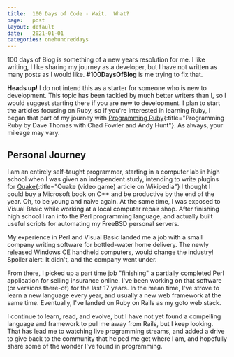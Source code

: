 ```yaml
---
title:  100 Days of Code - Wait.  What?
page:   post
layout: default
date:   2021-01-01
categories: onehundreddays
---
```


100 days of Blog is something of a new years resolution for me.  I like
writing, I like sharing my journey as a developer, but I have not written
as many posts as I would like. **#100DaysOfBlog** is me trying to fix that.

**Heads up!**
I do not intend this as a starter for someone who is new to development.
This topic has been tackled by much better writers than I, so I would
suggest starting there if you are new to development.  I plan to start the
articles focusing on Ruby, so if you're interested in learning Ruby, I
began that part of my journey with
[Programming Ruby](https://pragprog.com/titles/ruby/programming-ruby-2nd-edition/){:title="Programming Ruby by Dave Thomas with Chad Fowler and Andy Hunt"}.
As always, your mileage may vary.

## Personal Journey

I am an entirely self-taught programmer, starting in a computer lab in high
school when I was given an independent study, intending to write plugins for
[Quake](https://en.wikipedia.org/wiki/Quake_(video_game)){:title="Quake (video game) article on Wikipedia"}
I thought I could buy a Microsoft book on C++ and be productive by the end of
the year.  Oh, to be young and naive again.  At the same time, I was exposed
to Visual Basic while working at a local computer repair shop.
After finishing high school I ran into the Perl programming language, and
actually built useful scripts for automating my FreeBSD personal servers.

My experience in Perl and Visual Basic landed me a job with a small company
writing software for bottled-water home delivery.  The newly released Windows
CE handheld computers, would change the industry!  Spoiler alert:  It didn't,
and the company went under.

From there, I picked up a part time job "finishing" a partially completed
Perl application for selling insurance online.  I've been working on that
software (or versions there-of) for the last 17 years.  In the mean time,
I've strove to learn a new language every year, and usually a new web
framework at the same time. Eventually, I've landed on Ruby on Rails as
my goto web stack.

I continue to learn, read, and evolve, but I have not yet found a compelling
language and framework to pull me away from Rails, but I keep looking.
That has lead me to watching live programming streams, and added a drive to
give back to the community that helped me get where I am, and hopefully share
some of the wonder I've found in programming.
